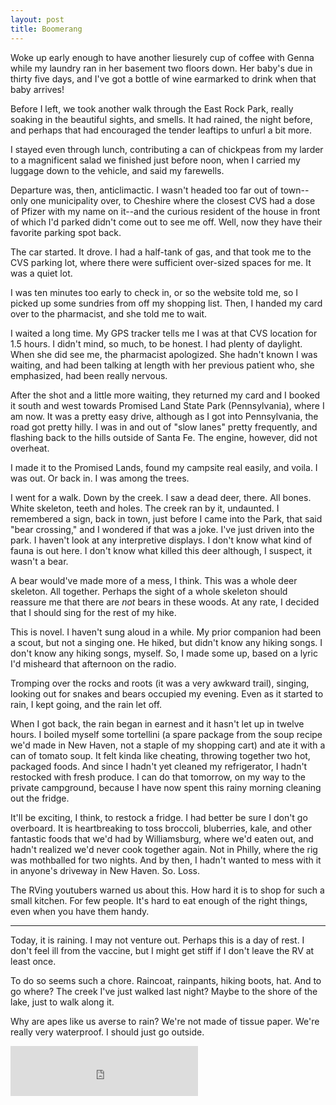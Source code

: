 ```yaml
---
layout: post
title: Boomerang
---
```


Woke up early enough to have another liesurely cup of coffee with Genna while my laundry ran in her basement two floors down. Her baby's due in thirty five days, and I've got a bottle of wine earmarked to drink when that baby arrives!

Before I left, we took another walk through the East Rock Park, really soaking in the beautiful sights, and smells. It had rained, the night before, and perhaps that had encouraged the tender leaftips to unfurl a bit more.

I stayed even through lunch, contributing a can of chickpeas from my larder to a magnificent salad we finished just before noon, when I carried my luggage down to the vehicle, and said my farewells.

Departure was, then, anticlimactic. I wasn't headed too far out of town--only one municipality over, to Cheshire where the closest CVS had a dose of Pfizer with my name on it--and the curious resident of the house in front of which I'd parked didn't come out to see me off. Well, now they have their favorite parking spot back.

The car started. It drove. I had a half-tank of gas, and that took me to the CVS parking lot, where there were sufficient over-sized spaces for me. It was a quiet lot.

I was ten minutes too early to check in, or so the website told me, so I picked up some sundries from off my shopping list. Then, I handed my card over to the pharmacist, and she told me to wait.

I waited a long time. My GPS tracker tells me I was at that CVS location for 1.5 hours. I didn't mind, so much, to be honest. I had plenty of daylight. When she did see me, the pharmacist apologized. She hadn't known I was waiting, and had been talking at length with her previous patient who, she emphasized, had been really nervous.

After the shot and a little more waiting, they returned my card and I booked it south and west towards Promised Land State Park (Pennsylvania), where I am now. It was a pretty easy drive, although as I got into Pennsylvania, the road got pretty hilly. I was in and out of "slow lanes" pretty frequently, and flashing back to the hills outside of Santa Fe. The engine, however, did not overheat.

I made it to the Promised Lands, found my campsite real easily, and voila. I was out. Or back in. I was among the trees.

I went for a walk. Down by the creek. I saw a dead deer, there. All bones. White skeleton, teeth and holes. The creek ran by it, undaunted. I remembered a sign, back in town, just before I came into the Park, that said "bear crossing," and I wondered if that was a joke. I've just driven into the park. I haven't look at any interpretive displays. I don't know what kind of fauna is out here. I don't know what killed this deer although, I suspect, it wasn't a bear.

A bear would've made more of a mess, I think. This was a whole deer skeleton. All together. Perhaps the sight of a whole skeleton should reassure me that there are *not* bears in these woods. At any rate, I decided that I should sing for the rest of my hike.

This is novel. I haven't sung aloud in a while. My prior companion had been a scout, but not a singing one. He hiked, but didn't know any hiking songs. I don't know any hiking songs, myself. So, I made some up, based on a lyric I'd misheard that afternoon on the radio.

Tromping over the rocks and roots (it was a very awkward trail), singing, looking out for snakes and bears occupied my evening. Even as it started to rain, I kept going, and the rain let off.

When I got back, the rain began in earnest and it hasn't let up in twelve hours. I boiled myself some tortellini (a spare package from the soup recipe we'd made in New Haven, not a staple of my shopping cart) and ate it with a can of tomato soup. It felt kinda like cheating, throwing together two hot, packaged foods. And since I hadn't yet cleaned my refrigerator, I hadn't restocked with fresh produce. I can do that tomorrow, on my way to the private campground, because I have now spent this rainy morning cleaning out the fridge.

It'll be exciting, I think, to restock a fridge. I had better be sure I don't go overboard. It is heartbreaking to toss broccoli, bluberries, kale, and other fantastic foods that we'd had by Williamsburg, where we'd eaten out, and hadn't realized we'd never cook together again. Not in Philly, where the rig was mothballed for two nights. And by then, I hadn't wanted to mess with it in anyone's driveway in New Haven. So. Loss.

The RVing youtubers warned us about this. How hard it is to shop for such a small kitchen. For few people. It's hard to eat enough of the right things, even when you have them handy.

---

Today, it is raining. I may not venture out. Perhaps this is a day of rest. I don't feel ill from the vaccine, but I might get stiff if I don't leave the RV at least once.

To do so seems such a chore. Raincoat, rainpants, hiking boots, hat. And to go where? The creek I've just walked last night? Maybe to the shore of the lake, just to walk along it.

Why are apes like us averse to rain? We're not made of tissue paper. We're really very waterproof. I should just go outside.

<iframe src="https://open.spotify.com/embed/track/6cBJjtNNB6tLLR2hNTZPdB" width="300" height="80" frameborder="0" allowtransparency="true" allow="encrypted-media"></iframe>
